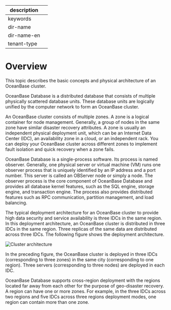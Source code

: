 |description||
|---|---|
|keywords||
|dir-name||
|dir-name-en||
|tenant-type||

# Overview

This topic describes the basic concepts and physical architecture of an OceanBase cluster.

OceanBase Database is a distributed database that consists of multiple physically scattered database units. These database units are logically unified by the computer network to form an OceanBase cluster.

An OceanBase cluster consists of multiple zones. A zone is a logical container for node management. Generally, a group of nodes in the same zone have similar disaster recovery attributes. A zone is usually an independent physical deployment unit, which can be an Internet Data Center (IDC), an availability zone in a cloud, or an independent rack. You can deploy your OceanBase cluster across different zones to implement fault isolation and quick recovery when a zone fails.

OceanBase Database is a single-process software. Its process is named observer. Generally, one physical server or virtual machine (VM) runs one observer process that is uniquely identified by an IP address and a port number. This server is called an OBServer node or simply a node. The observer process is the core component of OceanBase Database and provides all database kernel features, such as the SQL engine, storage engine, and transaction engine. The process also provides distributed features such as RPC communication, partition management, and load balancing.

The typical deployment architecture for an OceanBase cluster to provide high data security and service availability is three IDCs in the same region. In this deployment architecture, an OceanBase cluster is distributed in three IDCs in the same region. Three replicas of the same data are distributed across three IDCs. The following figure shows the deployment architecture.

![Cluster architecture](https://obbusiness-private.oss-cn-shanghai.aliyuncs.com/doc/img/observer-enterprise/V4.2.1/manage/cluster-architeture.jpg)

In the preceding figure, the OceanBase cluster is deployed in three IDCs (corresponding to three zones) in the same city (corresponding to one region). Three servers (corresponding to three nodes) are deployed in each IDC.

OceanBase Database supports cross-region deployment with the regions located far away from each other for the purpose of geo-disaster recovery. A region can have one or more zones. For example, in the three IDCs across two regions and five IDCs across three regions deployment modes, one region can contain more than one zone.

